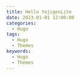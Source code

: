 ```yaml
---
title: Hello YojigenLite
date: 2023-01-01 12:00:00
categories: 
  - Hugo
tags:
  - Hugo
  - Themes
keywords: 
  - Hugo
  - Themes
---
```


